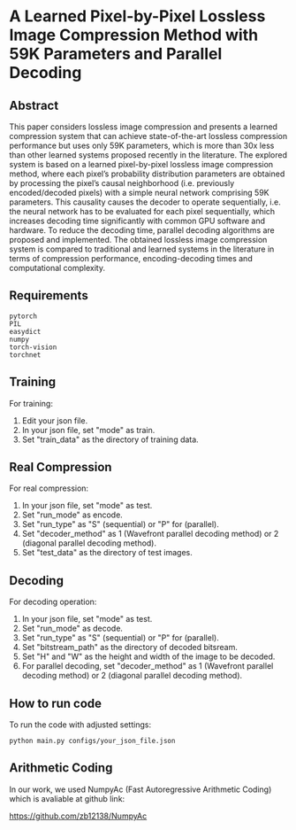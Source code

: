 
# A Learned Pixel-by-Pixel Lossless Image Compression Method with 59K Parameters and Parallel Decoding




## Abstract
This paper considers lossless image compression and presents a learned compression system that can achieve state-of-the-art lossless compression performance but uses only 59K parameters, which is more than 30x less than other learned systems proposed recently in the literature. The explored system is based on a learned pixel-by-pixel lossless image compression method, where each pixel’s probability distribution parameters are obtained by processing the pixel’s causal neighborhood (i.e. previously encoded/decoded pixels) with a simple neural network comprising 59K parameters. This causality causes the decoder to operate sequentially, i.e. the neural network has to be evaluated for each pixel sequentially, which increases decoding time significantly with common GPU software and hardware. To reduce the decoding time, parallel decoding algorithms are proposed and implemented. The obtained lossless image compression system is compared to traditional and learned systems in the literature in terms of compression performance, encoding-decoding times and computational complexity. 
## Requirements
    pytorch
    PIL
    easydict
    numpy
    torch-vision
    torchnet
## Training
For training: 
1) Edit your json file.
2) In your json file, set "mode" as train.
3) Set "train_data" as the directory of training data.
## Real Compression
For real compression:
1) In your json file, set "mode" as test.
2) Set "run_mode" as encode.
3) Set "run_type" as "S" (sequential) or "P" for (parallel).
4) Set "decoder_method" as 1 (Wavefront parallel decoding method) or 2 (diagonal parallel decoding method).
5) Set "test_data" as the directory of test images.
## Decoding
For decoding operation:
1) In your json file, set "mode" as test.
2) Set "run_mode" as decode.
3) Set "run_type" as "S" (sequential) or "P" for (parallel). 
4) Set "bitstream_path" as the directory of decoded bitsream.
5) Set "H" and "W" as the height and width of the image to be decoded.
6) For parallel decoding, set "decoder_method" as 1 (Wavefront parallel decoding method) or 2 (diagonal parallel decoding method).
## How to run code
To run the code with adjusted settings:

    python main.py configs/your_json_file.json
## Arithmetic Coding
In our work, we used NumpyAc (Fast Autoregressive Arithmetic Coding) which is avaliable at github link:

https://github.com/zb12138/NumpyAc
